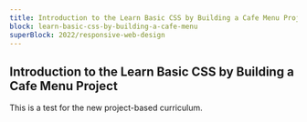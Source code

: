 ```yaml
---
title: Introduction to the Learn Basic CSS by Building a Cafe Menu Project
block: learn-basic-css-by-building-a-cafe-menu
superBlock: 2022/responsive-web-design
---
```


## Introduction to the Learn Basic CSS by Building a Cafe Menu Project

This is a test for the new project-based curriculum.
